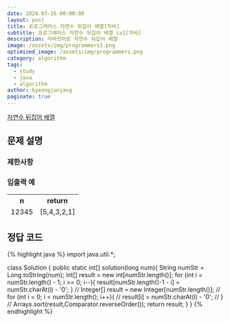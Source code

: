 ```yaml
---
date: 2024-03-16 00:00:00
layout: post
title: 프로그래머스 자연수 뒤집어 배열[자바]
subtitle: 프로그래머스 자연수 뒤집어 배열 Lv1[자바]
description: 자바언어로 자연수 뒤집어 배열
image: /assets/img/programmers1.png
optimized_image: /assets/img/programmers.png
category: algorithm
tags:
  - study
  - java
  - algorithm
author: byeongjunjang
paginate: true
---
```


<a href="https://school.programmers.co.kr/learn/courses/30/lessons/12932">자연수 뒤집어 배열</a>

## 문제 설명

> 
    
### 제한사항

> 

### 입출력 예

<table>
  <thead>
    <tr>
      <th>n</th>
      <th>return</th>
    </tr>
  </thead>
  <tfoot>
    <tr>
      <td>12345</td>
      <td>[5,4,3,2,1]</td>
    </tr>
  </tfoot>
</table>


## 정답 코드

{% highlight java %}
import java.util.*;

class Solution {
    public static int[] solution(long num){
        String numStr = Long.toString(num);
        int[] result = new int[numStr.length()];
        for (int i = numStr.length() - 1; i >= 0; i--){
            result[numStr.length()-1 - i] = numStr.charAt(i) - '0';
        }
//        Integer[] result = new Integer[numStr.length()];
//        for (int i = 0; i < numStr.length(); i++){
//            result[i] = numStr.charAt(i) - '0';
//        }
//        Arrays.sort(result,Comparator.reverseOrder());
        return result;
    }
}
{% endhighlight %}
